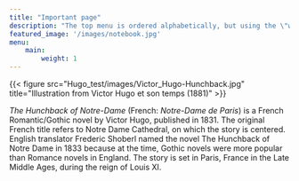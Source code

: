 ```yaml
---
title: "Important page"
description: "The top menu is ordered alphabetically, but using the \"weight\" parameter allows prioritizing pages"
featured_image: '/images/notebook.jpg'
menu: 
    main:
        weight: 1
---
```

{{< figure src="Hugo_test/images/Victor_Hugo-Hunchback.jpg" title="Illustration from Victor Hugo et son temps (1881)" >}}

_The Hunchback of Notre-Dame_ (French: _Notre-Dame de Paris_) is a French Romantic/Gothic novel by Victor Hugo, published in 1831. The original French title refers to Notre Dame Cathedral, on which the story is centered. English translator Frederic Shoberl named the novel The Hunchback of Notre Dame in 1833 because at the time, Gothic novels were more popular than Romance novels in England. The story is set in Paris, France in the Late Middle Ages, during the reign of Louis XI.
